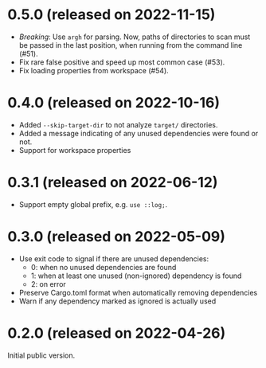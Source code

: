 # 0.5.0 (released on 2022-11-15)

- *Breaking*: Use `argh` for parsing. Now, paths of directories to scan must be passed in the last
  position, when running from the command line (#51).
- Fix rare false positive and speed up most common case (#53).
- Fix loading properties from workspace (#54).

# 0.4.0 (released on 2022-10-16)

- Added `--skip-target-dir` to not analyze `target/` directories.
- Added a message indicating of any unused dependencies were found or not.
- Support for workspace properties

# 0.3.1 (released on 2022-06-12)

- Support empty global prefix, e.g. `use ::log;`.

# 0.3.0 (released on 2022-05-09)

- Use exit code to signal if there are unused dependencies:
    - 0: when no unused dependencies are found
    - 1: when at least one unused (non-ignored) dependency is found
    - 2: on error
- Preserve Cargo.toml format when automatically removing dependencies
- Warn if any dependency marked as ignored is actually used

# 0.2.0 (released on 2022-04-26)

Initial public version.
